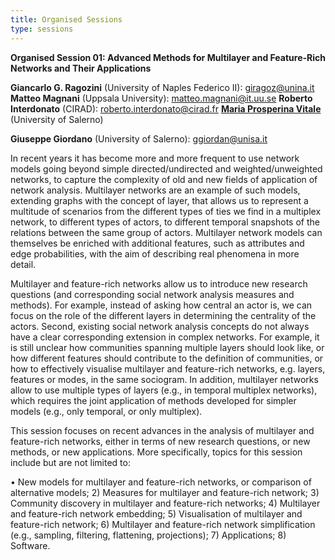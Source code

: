 ```yaml
---
title: Organised Sessions
type: sessions
---
```


**Organised Session 01: Advanced Methods for Multilayer and Feature-Rich Networks and Their Applications**

**Giancarlo G. Ragozini** (University of Naples Federico II): giragoz@unina.it
**Matteo Magnani** (Uppsala University): matteo.magnani@it.uu.se 
**Roberto Interdonato** (CIRAD): roberto.interdonato@cirad.fr 
<a href="mailto:mvitale@unisa.it">**Maria Prosperina Vitale**</a> (University of Salerno)

**Giuseppe Giordano** (University of Salerno): ggiordan@unisa.it 

In recent years it has become more and more frequent to use network models going beyond simple directed/undirected and weighted/unweighted networks, to capture the complexity of old and new fields of application of network analysis. Multilayer networks are an example of such models, extending graphs with the concept of layer, that allows us to represent a multitude of scenarios from the different types of ties we find in a multiplex network, to different types of actors, to different temporal snapshots of the relations between the same group of actors. Multilayer network models can themselves be enriched with additional features, such as attributes and edge probabilities, with the aim of describing real phenomena in more detail.

Multilayer and feature-rich networks allow us to introduce new research questions (and corresponding social network analysis measures and methods). For example, instead of asking how central an actor is, we can focus on the role of the different layers in determining the centrality of the actors. Second, existing social network analysis concepts do not always have a clear corresponding extension in complex networks. For example, it is still unclear how communities spanning multiple layers should look like, or how different features should contribute to the definition of communities, or how to effectively visualise multilayer and feature-rich networks, e.g. layers, features or modes, in the same sociogram. In addition, multilayer networks allow to use multiple types of layers (e.g., in temporal multiplex networks), which requires the joint application of methods developed for simpler models (e.g., only temporal, or only multiplex). 

This session focuses on recent advances in the analysis of multilayer and feature-rich networks, either in terms of new research questions, or new methods, or new applications. More specifically, topics for this session include but are not limited to:

• New models for multilayer and feature-rich networks, or comparison of alternative models; 
2) Measures for multilayer and feature-rich network; 
3) Community discovery in multilayer and feature-rich networks; 
4) Multilayer and feature-rich network embedding; 
5) Visualisation of multilayer and feature-rich network; 
6) Multilayer and feature-rich network simplification (e.g., sampling, filtering, flattening, projections); 
7) Applications; 
8) Software. 
